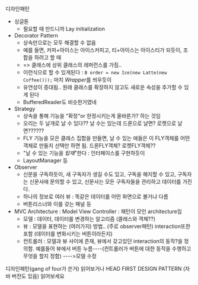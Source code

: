 디자인패턴

- 싱글톤
	- 필요할 때 만드니까 Lay initialization
- Decorator Pattern
	- 상속만으로는 모두 해결할 수 없음
	- 예를 들면, 커피+아이스는 아이스커피고, 티+아이스는 아이스티가 되듯이, 조합을 하려고 할 때
	- => 클래스에 상위 클래스의 레퍼런스를 가짐..
	- 이런식으로 할 수 있게된다 : `B order = new Ice(new Latte(new Coffee()));` 마치 *Wrapper*를 씌우듯이
	- 유연성이 증대됨.. 원래 클래스를 확장하지 않고도 새로운 속성을 추가할 수 있게 된다
	- BufferedReader도 비슷한거였네
- Strategy
	- 상속을 통해 기능을 "확정"or 한정시키는게 올바른가? 하는 것임
	- 오리는 두 날개로 날 수 있다?? 날 수는 있는데 드론으로 날면? 로켓으로 날면??????
	- FLY 기능을 모은 클래스 집합을 만들면, 날 수 있는 애들은 이 FLY객체를 어떤 객체로 만들지 선택만 하면 됨. 드론FLY객체? 로켓FLY객체??
	- "날 수 있는 기능을 *탑재*"한다 : 인터페이스를 구현하듯이
	- LayoutManager 등
- Observer
	- 신문을 구독하듯이, 새 구독자가 생길 수도 있고, 구독을 해지할 수 있고, 구독자는 신문사에 문의할 수 있고, 신문사는 모든 구독자들을 관리하고 데이터를 가진다.
	- 하나의 정보로 여러 뷰 : 똑같은 데이터를 어떤 화면으로 볼거냐 다름
	- 버튼리스너와 이를 갖는 패널 등
- MVC Architecture : Model View Controller : 패턴이 모인 architecture임
	- 모델 : 데이터, 데이터를 변경하는 알고리즘 (클래스와 객체??)
	- 뷰 : 모델을 표현하는 (여러가지) 방법.. (주로 observer패턴) interaction또한 포함 (데이터를 변화시키는 버튼이라든지)
	- 컨트롤러 : 모델과 뷰 사이에 존재, 뷰에서 갖고있던 interaction의 동작?을 정의함. 예를들어 뷰에서 버튼 누름----(컨트롤러가 버튼에 대한 동작을 수행하고 무엇을 할지 정함) ---->모델 수정

디자인패턴(gang of four가 쓴거) 읽어보거나
HEAD FIRST DESIGN PATTERN (자바 버전도 있음) 읽어보세요
